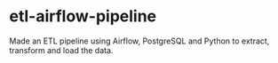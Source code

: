 # etl-airflow-pipeline
Made an ETL pipeline using Airflow, PostgreSQL and Python to extract, transform and load the data.
